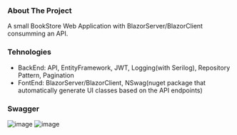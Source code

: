 ### About The Project
A small BookStore Web Application with BlazorServer/BlazorClient consumming an API.

### Tehnologies
- BackEnd: API, EntityFramework, JWT, Logging(with Serilog), Repository Pattern, Pagination
- FontEnd: BlazorServer/BlazorClient, NSwag(nuget package that automatically generate UI classes based on the API endpoints)


### Swagger
![image](https://user-images.githubusercontent.com/13439611/172625607-9dd494f1-ab40-466d-89b6-d05cf1133a25.png)
![image](https://user-images.githubusercontent.com/13439611/172625689-a03c6155-39fe-4fe8-80ab-d7019eb12161.png)
 


